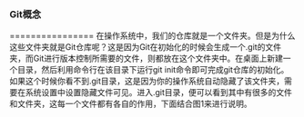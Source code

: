 
### Git概念
================
在操作系统中，我们的仓库就是一个文件夹。但是为什么这些文件夹就是Git仓库呢？这是因为Git在初始化的时候会生成一个.git的文件夹，而Git进行版本控制所需要的文件，则都放在这个文件夹中。在桌面上新建一个目录，然后利用命令行在该目录下运行git init命令即可完成git仓库的初始化。如果这个时候你看不到.git目录，这是因为你的操作系统自动隐藏了该文件夹，需要在系统设置中设置隐藏文件可见。进入.git目录，便可以看到其中有很多的文件和文件夹，这每一个文件都有各自的作用，下面结合图1来进行说明。
